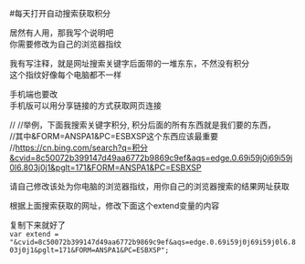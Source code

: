 #每天打开自动搜索获取积分


居然有人用，那我写个说明吧  
你需要修改为自己的浏览器指纹  

我有写注释，就是网址搜索关键字后面带的一堆东东，不然没有积分  
这个指纹好像每个电脑都不一样  

手机端也要改  
手机版可以用分享链接的方式获取网页连接  

//
//举例，下面我搜索关键字积分, 积分后面的所有东西就是我们要的东西，  
//其中&FORM=ANSPA1&PC=ESBXSP这个东西应该最重要  
//https://cn.bing.com/search?q=积分&cvid=8c50072b399147d49aa6772b9869c9ef&aqs=edge.0.69i59j0j69i59j0l6.803j0j1&pglt=171&FORM=ANSPA1&PC=ESBXSP

请自己修改该处为你电脑的浏览器指纹，用你自己的浏览器搜索的结果网址获取  

根据上面搜索获取的网址，修改下面这个extend变量的内容  

复制下来就好了  
`
var extend = "&cvid=8c50072b399147d49aa6772b9869c9ef&aqs=edge.0.69i59j0j69i59j0l6.803j0j1&pglt=171&FORM=ANSPA1&PC=ESBXSP";
`
